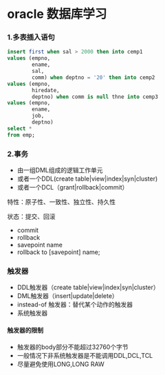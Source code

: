 # oracle 数据库学习

### 1.多表插入语句

```sql
insert first when sal > 2000 then into cemp1
values (empno,
        ename,
        sal,
        comm) when deptno = '20' then into cemp2
values (empno,
        hiredate,
        deptno) when comm is null thne into cemp3
values (empno,
        ename,
        job,
        deptno)
select *
from emp;
```
### 2.事务

- 由一组DML组成的逻辑工作单元  
- 或者一个DDL(create table|view|index|syn|cluster)  
- 或者一个DCL（grant|rollback|commit）

特性：原子性、一致性、独立性、持久性

状态：提交、回滚

- commit
- rollback
- savepoint name 
- rollback to [savepoint] name;

### 触发器

- DDL触发器（create table|view|index|syn|cluster）
- DML触发器（insert|update|delete）
- instead-of 触发器：替代某个动作的触发器
- 系统触发器

#### 触发器的限制
- 触发器的body部分不能超过32760个字节
- 一般情况下非系统触发器是不能调用DDL,DCL,TCL
- 尽量避免使用LONG,LONG RAW